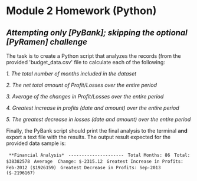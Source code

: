 # Module 2 Homework (Python)
## _Attempting only [PyBank]; skipping the optional [PyRamen] challenge_

The task is to create a Python script that analyzes the records (from the provided 'budget_data.csv' file to calculate each of the following:

   _1. The total number of months included in the dataset_
 
   _2. The net total amount of Profit/Losses over the entire period_
 
   _3. Average of the changes in Profit/Losses over the entire period_
 
   _4. Greatest increase in profits (date and amount) over the entire period_
 
   _5. The greatest decrease in losses (date and amount) over the entire period_


Finally, the PyBank script should print the final analysis to the terminal **and** export a text file with the results. The output result expected for the provided data sample is:

 ` **Financial Analysis*`
 ` ---------------------`
 ` Total Months: 86`
 ` Total: $38382578`
 ` Average  Change: $-2315.12`
 ` Greatest Increase in Profits: Feb-2012 ($1926159)`
 ` Greatest Decrease in Profits: Sep-2013 ($-2196167)`
  
